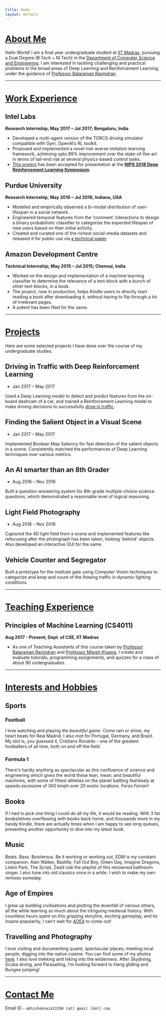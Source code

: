 ```yaml
---
title: Home
layout: default
---
```


<!-- # {{ page.title }} -->

# [About Me](#about-me) 

Hello World! I am a final year undergraduate student at [IIT Madras](https://www.iitm.ac.in), pursuing a Dual Degree (B.Tech + M.Tech) in the [Department of Computer Science and Engineering](https://www.cse.iitm.ac.in). I am interested in tackling challenging and practical problems in the broad areas of Deep Learning and Reinforcement Learning, under the guidance of [Professor Balaraman Ravindran](https://www.cse.iitm.ac.in/~ravi).

***

# [Work Experience](#workExperience)

## Intel Labs
**Research Internship; May 2017 – Jul 2017; Bengaluru, India**

- Developed a multi-agent version of the TORCS driving simulator compatible with Gym, OpenAI’s RL toolkit.
- Proposed and implemented a novel risk-averse imitation learning framework, achieving upto 89% improvement over the state-of-the-art in terms of tail-end risk at several physics-based control tasks.
-  [This project](https://arxiv.org/abs/1707.06658) has been accepted for presentation at the [**NIPS 2018 Deep Reinforcement Learning Symposium**](https://sites.google.com/view/deeprl-symposium-nips2017).

## Purdue University
**Research Internship; May 2016 – Jul 2016; Indiana, USA**

- Modeled and empirically observed a bi-modal distribution of user-lifespan in a social network.
- Engineered temporal features from the ‘comment’ interactions to design a binary probabilistic classifier to categorise the expected lifespan of new users based on their initial activity.
- Created and curated one of the richest social-media datasets and released it for public use via [a technical paper](https://arxiv.org/abs/1703.03401).

## Amazon Development Centre
**Technical Internship; May 2015 – Jul 2015; Chennai, India**

- Worked on the design and implementation of a machine learning classifier to determine the relevance of a text-block with a bunch of other text-blocks, in a book.
- The project, now in production, helps Kindle users to directly start reading a book after downloading it, without having to flip through a lot of irrelevant pages.
-  A *patent* has been filed for the same.

***

# [Projects](#projects)

Here are some selected projects I have done over the course of my undergraduate studies.

## Driving in Traffic with Deep Reinforcement Learning
- Jan 2017 – May 2017

Used a Deep Learning model to detect and predict features from the on-board dashcam of a car, and trained a Reinforcement Learning model to make driving decisions to successfully [drive in traffic](https://www.youtube.com/playlist?list=PL64VfM4ZEjDvlALjskRm0g4Tfay14_I2r).

## Finding the Salient Object in a Visual Scene 
- Jan 2017 – May 2017

Implemented Boolean Map Saliency for fast detection of the salient objects in a scene. Consistently matched the performances of Deep Learning techniques over various metrics.

## An AI smarter than an 8th Grader
- Aug 2016 – Nov 2016

Built a question-answering system for 8th-grade multiple-choice science questions, which demonstrated a reasonable level of logical reasoning.

## Light Field Photography
- Aug 2016 – Nov 2016

Captured the 4D light field from a scene and implemented features like refocusing after the photograph has been taken, looking 'behind' objects. Also developed an interactive GUI for the same. 

## Vehicle Counter and Segregator

Built a prototype for the institute gate using Computer Vision techniques to categorize and keep and count of the flowing traffic in dynamic lighting conditions. 

***

# [Teaching Experience](#teachingExperience)
## Principles of Machine Learning (CS4011)
**Aug 2017 - Present; Dept. of CSE, IIT Madras** 

- As one of Teaching Assistants of this course taken by [Professor Balaraman Ravindran](www.cse.iitm.ac.in/~ravi) and [Professor Mitesh Khapra](https://www.cse.iitm.ac.in/~miteshk), I create and evaluate tutorials, programming assignments, and quizzes for a class of about 90 undergraduates.

***

# [Interests and Hobbies](#everythingElse)

## Sports

### Football
I love watching and playing _the beautiful game_. Come rain or shine, my heart beats for Real Madrid. I also root for Portugal, Germany, and Brazil. My idol is, you guessed it, Cristiano Ronaldo - one of the greatest footballers of all time, both on and off the field.

### Formula 1
There's hardly anything as spectacular as this confluence of science and engineering which gives the world these lean, mean, and beautiful machines, with some of fittest athletes on the planet battling fearlessly at speeds excessive of 300 kmph over 20 exotic locations. _Forza Ferrari!_  

## Books
If I had to pick one thing I could do all my life, it would be reading. With 3 fat bookshelves overflowing with books back home, and thousands more in my handy Kindle, there are actually times when I am happy to see long queues, presenting another opportunity to dive into my latest book.

## Music
Beats. Bass. Boisterous. Be it working or working out, EDM is my constant companion. Alan Walker, Bastille, Fall Out Boy, Green Day, Imagine Dragons, Linkin Park, The Script, Zedd rule the playlist of this renowned bathroom singer. I also tune into old classics once in a while. I wish to make my own remixes someday. 

## Age of Empires
I grew up building civilisations and plotting the downfall of various others, all the while learning so much about the intriguing medieval history. With countless hours spent on this gripping storyline, exciting gameplay, and its insane popularity, I can't wait for [AOE4](https://www.ageofempires.com/games/age-of-empires-iv/) to come out!

## Travelling and Photography
I love visiting and documenting quaint, spectacular places; meeting local people; digging into the native cuisine. You can find some of my photos [here](https://www.flickr.com/photos/120844874@N04/). I also love trekking and hiking into the wilderness. After Skydiving, Scuba diving, and Parasailing, I'm looking forward to Hang gliding and Bungee jumping! 

***

# [Contact Me](#contact-me)
Email ID - `abhisheknaik22296 [at] gmail [dot] com`
